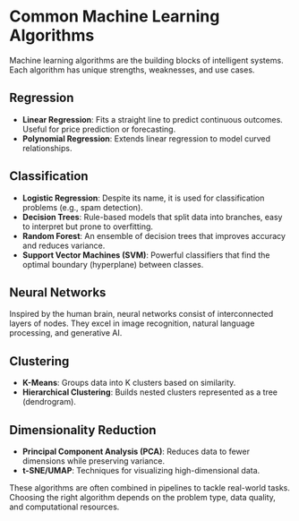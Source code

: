 # Common Machine Learning Algorithms

Machine learning algorithms are the building blocks of intelligent systems. Each algorithm has unique strengths, weaknesses, and use cases.

## Regression
- **Linear Regression**: Fits a straight line to predict continuous outcomes. Useful for price prediction or forecasting.
- **Polynomial Regression**: Extends linear regression to model curved relationships.

## Classification
- **Logistic Regression**: Despite its name, it is used for classification problems (e.g., spam detection).
- **Decision Trees**: Rule-based models that split data into branches, easy to interpret but prone to overfitting.
- **Random Forest**: An ensemble of decision trees that improves accuracy and reduces variance.
- **Support Vector Machines (SVM)**: Powerful classifiers that find the optimal boundary (hyperplane) between classes.

## Neural Networks
Inspired by the human brain, neural networks consist of interconnected layers of nodes. They excel in image recognition, natural language processing, and generative AI.

## Clustering
- **K-Means**: Groups data into K clusters based on similarity.
- **Hierarchical Clustering**: Builds nested clusters represented as a tree (dendrogram).

## Dimensionality Reduction
- **Principal Component Analysis (PCA)**: Reduces data to fewer dimensions while preserving variance.
- **t-SNE/UMAP**: Techniques for visualizing high-dimensional data.

These algorithms are often combined in pipelines to tackle real-world tasks. Choosing the right algorithm depends on the problem type, data quality, and computational resources.
